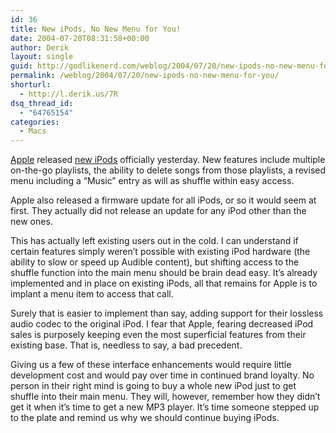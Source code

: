 ```yaml
---
id: 36
title: New iPods, No New Menu for You!
date: 2004-07-20T08:31:58+00:00
author: Derik
layout: single
guid: http://godlikenerd.com/weblog/2004/07/20/new-ipods-no-new-menu-for-you/
permalink: /weblog/2004/07/20/new-ipods-no-new-menu-for-you/
shorturl:
  - http://l.derik.us/7R
dsq_thread_id:
  - "64765154"
categories:
  - Macs
---
```

[Apple](http://www.apple.com) released [new iPods](http://www.apple.com/ipod/) officially yesterday. New features include multiple on-the-go playlists, the ability to delete songs from those playlists, a revised menu including a &#8220;Music&#8221; entry as will as shuffle within easy access.

Apple also released a firmware update for all iPods, or so it would seem at first. They actually did not release an update for any iPod other than the new ones.

This has actually left existing users out in the cold. I can understand if certain features simply weren&#8217;t possible with existing iPod hardware (the ability to slow or speed up Audible content), but shifting access to the shuffle function into the main menu should be brain dead easy. It&#8217;s already implemented and in place on existing iPods, all that remains for Apple is to implant a menu item to access that call.

Surely that is easier to implement than say, adding support for their lossless audio codec to the original iPod. I fear that Apple, fearing decreased iPod sales is purposely keeping even the most superficial features from their existing base. That is, needless to say, a bad precedent.

Giving us a few of these interface enhancements would require little development cost and would pay over time in continued brand loyalty. No person in their right mind is going to buy a whole new iPod just to get shuffle into their main menu. They will, however, remember how they didn&#8217;t get it when it&#8217;s time to get a new MP3 player. It&#8217;s time someone stepped up to the plate and remind us why we should continue buying iPods.